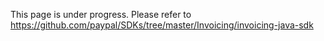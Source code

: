 This page is under progress. Please refer to https://github.com/paypal/SDKs/tree/master/Invoicing/invoicing-java-sdk